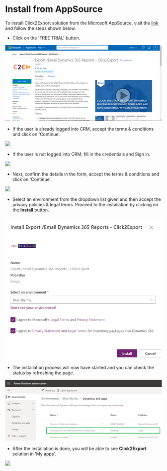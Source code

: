 # Install from AppSource

To install Click2Export solution from the Microsoft AppSource, visit the [link](https://appsource.microsoft.com/en-us/product/dynamics-365/inogic.ee5e7d77-c818-43b0-a216-7d5f1c63f1ad?tab=Overview) and follow the steps shown below.&#x20;

* Click on the 'FREE TRIAL' button.

![](<../../.gitbook/assets/1 (64).png>)

* If the user is already logged into CRM, accept the terms & conditions and click on 'Continue'.

![](../../.gitbook/assets/2020\_05\_26\_13\_29\_05\_Export\_Email\_Dynamics\_365\_Reports\_Click2Export.png)

* If the user is not logged into CRM, fill in the credentials and Sign in.

![](<../../.gitbook/assets/2020-05-26 13\_31\_54-Export \_Email Dynamics 365 Reports - Click2Export.png>)

* Next, confirm the details in the form, accept the terms & conditions and click on 'Continue'.

![](../../.gitbook/assets/2020\_05\_26\_13\_34\_21\_.png)

* Select an environment from the dropdown list given and then accept the privacy policies & legal terms. Proceed to the installation by clicking on the **Install** button.

![](<../../.gitbook/assets/111 (1).png>)

* The installation process will now have started and you can check the status by refreshing the page.

![](../../.gitbook/assets/222.png)

* After the installation is done, you will be able to see **Click2Export** solution in 'My apps'.&#x20;

![](<../../.gitbook/assets/2020-05-26 13\_51\_57-Sales Activity Social Dashboard - Microsoft Dynamics 365.png>)

